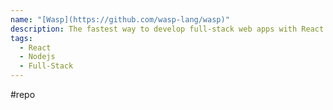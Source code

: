 ```yaml
---
name: "[Wasp](https://github.com/wasp-lang/wasp)"
description: The fastest way to develop full-stack web apps with React & Node.js.
tags:
  - React
  - Nodejs
  - Full-Stack
---
```

#repo